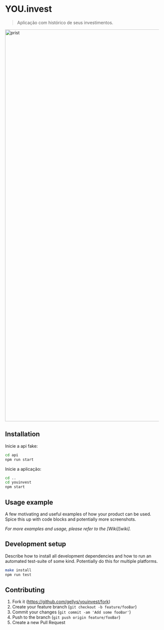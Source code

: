 # YOU.invest
> Aplicação com histórico de seus investimentos.

<img width="1280" alt="prist" src="https://ik.imagekit.io/1jpdyb97qy/screencapture-localhost-3000-2020-06-17-19_37_28_tr9c0bMRp.png">

## Installation

Inicie a api fake:

```sh
cd api
npm run start
```

Inicie a aplicação:

```sh
cd ..
cd youinvest
npm start
```

## Usage example

A few motivating and useful examples of how your product can be used. Spice this up with code blocks and potentially more screenshots.

_For more examples and usage, please refer to the [Wiki][wiki]._

## Development setup

Describe how to install all development dependencies and how to run an automated test-suite of some kind. Potentially do this for multiple platforms.

```sh
make install
npm run test
```

## Contributing

1. Fork it (<https://github.com/gellys/youinvest/fork>)
2. Create your feature branch (`git checkout -b feature/fooBar`)
3. Commit your changes (`git commit -am 'Add some fooBar'`)
4. Push to the branch (`git push origin feature/fooBar`)
5. Create a new Pull Request
